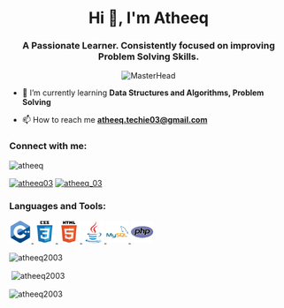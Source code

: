 <h1 align="center">Hi 👋, I'm Atheeq</h1>
<h3 align="center">A Passionate Learner. Consistently focused on improving Problem Solving Skills.</h3>

<p align="center">
  <img src="https://jonmgomes.com/wp-content/uploads/2020/05/Comp_1.gif" width="200" height="100" alt="MasterHead">
</p>

- 🌱 I’m currently learning **Data Structures and Algorithms, Problem Solving**

- 📫 How to reach me **atheeq.techie03@gmail.com**

<h3 align="left">Connect with me:</h3>
<img src="https://komarev.com/ghpvc/?username=atheeq2003&color=blue" alt="atheeq" /> 
<p align="left">
<a href="https://linkedin.com/in/atheeq03" target="blank"><img align="center" src="https://raw.githubusercontent.com/rahuldkjain/github-profile-readme-generator/master/src/images/icons/Social/linked-in-alt.svg" alt="atheeq03" height="30" width="40" /></a>
<a href="https://www.leetcode.com/atheeq_03" target="blank"><img align="center" src="https://raw.githubusercontent.com/rahuldkjain/github-profile-readme-generator/master/src/images/icons/Social/leet-code.svg" alt="atheeq_03" height="30" width="40" /></a>
</p>

<h3 align="left">Languages and Tools:</h3>
<p align="left"> <a href="https://www.w3schools.com/cpp/" target="_blank" rel="noreferrer"> <img src="https://raw.githubusercontent.com/devicons/devicon/master/icons/cplusplus/cplusplus-original.svg" alt="cplusplus" width="40" height="40"/> </a> <a href="https://www.w3schools.com/css/" target="_blank" rel="noreferrer"> <img src="https://raw.githubusercontent.com/devicons/devicon/master/icons/css3/css3-original-wordmark.svg" alt="css3" width="40" height="40"/> </a> <a href="https://www.w3.org/html/" target="_blank" rel="noreferrer"> <img src="https://raw.githubusercontent.com/devicons/devicon/master/icons/html5/html5-original-wordmark.svg" alt="html5" width="40" height="40"/> </a> <a href="https://www.java.com" target="_blank" rel="noreferrer"> <img src="https://raw.githubusercontent.com/devicons/devicon/master/icons/java/java-original.svg" alt="java" width="40" height="40"/> </a> <a href="https://www.mysql.com/" target="_blank" rel="noreferrer"> <img src="https://raw.githubusercontent.com/devicons/devicon/master/icons/mysql/mysql-original-wordmark.svg" alt="mysql" width="40" height="40"/> </a> <a href="https://www.php.net" target="_blank" rel="noreferrer"> <img src="https://raw.githubusercontent.com/devicons/devicon/master/icons/php/php-original.svg" alt="php" width="40" height="40"/> </a> </p>

<p><img align="center" src="https://github-readme-stats.vercel.app/api/top-langs?username=atheeq2003&show_icons=true&locale=en&layout=compact" alt="atheeq2003" /></p>

<p>&nbsp;<img align="center" src="https://github-readme-stats.vercel.app/api?username=atheeq2003&show_icons=true&locale=en" alt="atheeq2003" /></p>

<p><img align="center" src="https://github-readme-streak-stats.herokuapp.com/?user=atheeq2003&" alt="atheeq2003" /></p>
